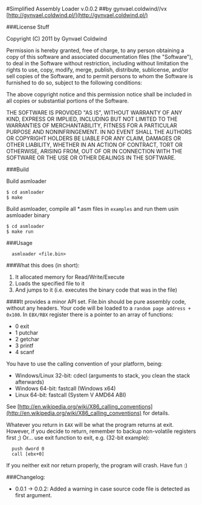 #Simplified Assembly Loader v.0.0.2 
##by gynvael.coldwind//vx
[http://gynvael.coldwind.pl/](http://gynvael.coldwind.pl/)

###License Stuff

Copyright (C) 2011 by Gynvael Coldwind

Permission is hereby granted, free of charge, to any person obtaining a copy
of this software and associated documentation files (the "Software"), to deal
in the Software without restriction, including without limitation the rights
to use, copy, modify, merge, publish, distribute, sublicense, and/or sell
copies of the Software, and to permit persons to whom the Software is
furnished to do so, subject to the following conditions:

The above copyright notice and this permission notice shall be included in
all copies or substantial portions of the Software.

THE SOFTWARE IS PROVIDED "AS IS", WITHOUT WARRANTY OF ANY KIND, EXPRESS OR
IMPLIED, INCLUDING BUT NOT LIMITED TO THE WARRANTIES OF MERCHANTABILITY,
FITNESS FOR A PARTICULAR PURPOSE AND NONINFRINGEMENT. IN NO EVENT SHALL THE
AUTHORS OR COPYRIGHT HOLDERS BE LIABLE FOR ANY CLAIM, DAMAGES OR OTHER
LIABILITY, WHETHER IN AN ACTION OF CONTRACT, TORT OR OTHERWISE, ARISING FROM,
OUT OF OR IN CONNECTION WITH THE SOFTWARE OR THE USE OR OTHER DEALINGS IN
THE SOFTWARE.


###Build

Build asmloader
```
$ cd asmloader
$ make
```
Build asmloader, compile all  *.asm files in `examples` and run them usin asmloader binary
 ```
$ cd asmloader
$ make run 
```
 
###Usage
```
  asmloader <file.bin>
```
###What this does (in short):
1. It allocated memory for Read/Write/Execute
2. Loads the specified file to it
3. And jumps to it (i.e. executes the binary code that was in the file)

####It provides a minor API set.
File.bin should be pure assembly code, without any headers.
Your code will be loaded to a `random page address + 0x100`.
In `EBX/RBX` register there is a pointer to an array of functions:
 * 0 exit
 * 1 putchar
 * 2 getchar
 * 3 printf
 * 4 scanf
 
You have to use the calling convention of your platform, being:
* Windows/Linux 32-bit: cdecl (arguments to stack, you clean the stack afterwards)
* Windows       64-bit: fastcall (Windows x64)
* Linux         64-bit: fastcall (System V AMD64 ABI)

See [http://en.wikipedia.org/wiki/X86_calling_conventions](http://en.wikipedia.org/wiki/X86_calling_conventions) for details.
 
Whatever you return in `EAX` will be what the program returns at exit.
However, if you decide to return, remember to backup non-volatile registers first ;)
Or... use exit function to exit, e.g. (32-bit example):
```
  push dword 0
  call [ebx+0]
```
If you neither exit nor return properly, the program will crash.
Have fun :)


###Changelog:
* 0.0.1 -> 0.0.2: Added a warning in case source code file is detected as first argument.